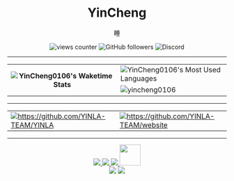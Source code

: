 <h1 align="center">YinCheng</h1>

<p align="center">
  睡
</p>

<p align="center">
<img alt="views counter" src="https://komarev.com/ghpvc/?username=yincheng0106&label=views&color=8cff00&style=for-the-badge" alt="yincheng0106" /> <img alt="GitHub followers" src="https://img.shields.io/github/followers/YinCheng0106?logo=github&style=for-the-badge"> <img alt="Discord" src="https://img.shields.io/discord/545983691147575307?label=Discord&logo=discord&style=for-the-badge">
</p>

---

<table align="center">
<tr>
  <th rowspan="2" width="50%">
  <img src="https://github-readme-stats.vercel.app/api/wakatime?username=YinCheng0106&theme=transparent&layout=Compact" alt="YinCheng0106's Waketime Stats" >
    <td height="50%">
      <img src="https://github-readme-stats.vercel.app/api/top-langs?username=yincheng0106&show_icons=true&theme=transparent&layout=compact" alt="YinCheng0106's Most Used Languages" />
    </td>
  </th>
  <tr width="50%">
    <td height="50%">
      <img src="https://github-readme-stats.vercel.app/api?username=yincheng0106&show_icons=true&show_icons=true&theme=transparent" alt="yincheng0106" />
    </td>
  </tr>
</tr>
</table>

----
<p align="center">
  <table>
    <tr>
      <td>
        <a href="https://github.com/YINLA-TEAM/YINLA"><img src="https://github-readme-stats.vercel.app/api/pin/?username=YINLA-TEAM&repo=YINLA&theme=dark#gh-dark-mode-only" alt="https://github.com/YINLA-TEAM/YINLA"></a>
      </td>
      <td>
        <a href="https://github.com/YINLA-TEAM/website"><img src="https://github-readme-stats.vercel.app/api/pin/?username=YINLA-TEAM&repo=website&theme=dark#gh-dark-mode-only" alt="https://github.com/YINLA-TEAM/website"></a>
      </td>
    <tr>
  </table>
</p>


---
<p align="center">
<a href="https://discord.gg/">
  <img src="https://skillicons.dev/icons?i=discord">
</a>
<a href="https://x.com/Yin_Cheng0106">
  <img src="https://skillicons.dev/icons?i=twitter">
</a>
<a href="https://www.instagram.com/_yincheng_/">
  <img src="https://skillicons.dev/icons?i=instagram">
</a>
<a href="https://www.threads.net/@_yincheng_">
  <img src="https://engineering.fb.com/wp-content/uploads/2024/01/threads-app-icon.png" width="48">
</a>
<br>
<img src="https://skillicons.dev/icons?i=java,js,html,nodejs">
<img src="https://skillicons.dev/icons?i=py,c,cpp,md">
</p>